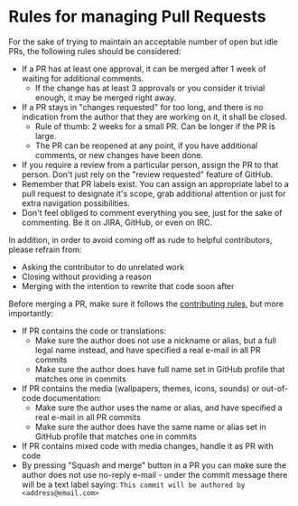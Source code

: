 # Rules for managing Pull Requests

For the sake of trying to maintain an acceptable number of open but idle PRs, the following rules should be considered:
- If a PR has at least one approval, it can be merged after 1 week of waiting for additional comments.
  - If the change has at least 3 approvals or you consider it trivial enough, it may be merged right away.
- If a PR stays in "changes requested" for too long, and there is no indication from the author that they are working on it, it shall be closed.
  - Rule of thumb: 2 weeks for a small PR. Can be longer if the PR is large.
  - The PR can be reopened at any point, if you have additional comments, or new changes have been done.
- If you require a review from a particular person, assign the PR to that person. Don't just rely on the "review requested" feature of GitHub.
- Remember that PR labels exist. You can assign an appropriate label to a pull request to designate it's scope, grab additional attention or just for extra navigation possibilities.
- Don't feel obliged to comment everything you see, just for the sake of commenting. Be it on JIRA, GitHub, or even on IRC.

In addition, in order to avoid coming off as rude to helpful contributors, please refrain from:
- Asking the contributor to do unrelated work
- Closing without providing a reason
- Merging with the intention to rewrite that code soon after

Before merging a PR, make sure it follows the [contributing rules](CONTRIBUTING.md#rules-and-recommendations), but more importantly:
- If PR contains the code or translations:
  - Make sure the author does not use a nickname or alias, but a full legal name instead, and have specified a real e-mail in all PR commits
  - Make sure the author does have full name set in GitHub profile that matches one in commits
- If PR contains the media (wallpapers, themes, icons, sounds) or out-of-code documentation:
  - Make sure the author uses the name or alias, and have specified a real e-mail in all PR commits
  - Make sure the author does have the same name or alias set in GitHub profile that matches one in commits
- If PR contains mixed code with media changes, handle it as PR with code
- By pressing "Squash and merge" button in a PR you can make sure the author does not use no-reply e-mail -
  under the commit message there will be a text label saying: `This commit will be authored by <address@email.com>`